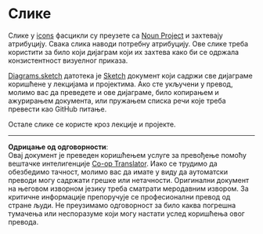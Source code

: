 <!--
CO_OP_TRANSLATOR_METADATA:
{
  "original_hash": "50abd54997afa7e7a3fc7019379e49e3",
  "translation_date": "2025-08-28T14:19:15+00:00",
  "source_file": "images/README.md",
  "language_code": "sr"
}
-->
# Слике

Слике у [icons](../../../images/icons) фасцикли су преузете са [Noun Project](https://thenounproject.com) и захтевају атрибуцију. Свака слика наводи потребну атрибуцију. Ове слике треба користити за било који дијаграм који их захтева како би се одржала конзистентност визуелног приказа.

[Diagrams.sketch](../../../images/Diagrams.sketch) датотека је [Sketch](https://www.sketch.com) документ који садржи све дијаграме коришћене у лекцијама и пројектима. Ако сте укључени у превод, молимо вас да преведете и ове дијаграме, било копирањем и ажурирањем документа, или пружањем списка речи које треба превести као GitHub питање.

Остале слике се користе кроз лекције и пројекте.

---

**Одрицање од одговорности**:  
Овај документ је преведен коришћењем услуге за превођење помоћу вештачке интелигенције [Co-op Translator](https://github.com/Azure/co-op-translator). Иако се трудимо да обезбедимо тачност, молимо вас да имате у виду да аутоматски преводи могу садржати грешке или нетачности. Оригинални документ на његовом изворном језику треба сматрати меродавним извором. За критичне информације препоручује се професионални превод од стране људи. Не преузимамо одговорност за било каква погрешна тумачења или неспоразуме који могу настати услед коришћења овог превода.